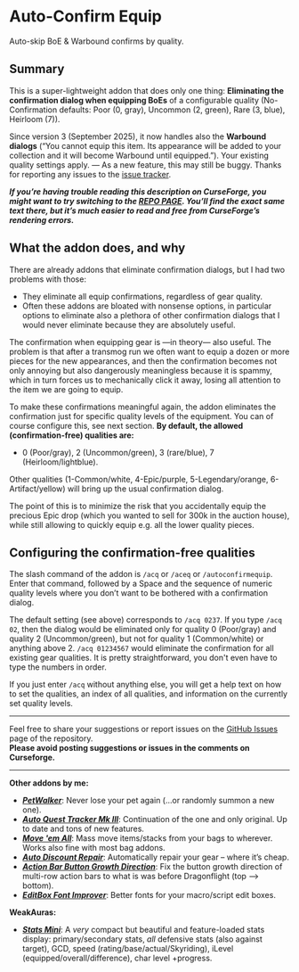 # Auto-Confirm Equip

Auto-skip BoE & Warbound confirms by quality.

## Summary

This is a super-lightweight addon that does only one thing: **Eliminating the confirmation dialog when equipping BoEs** of a configurable quality (No-Confirmation defaults: Poor (0, gray), Uncommon (2, green), Rare (3, blue), Heirloom (7)).

Since version 3 (September 2025), it now handles also the **Warbound dialogs** (“You cannot equip this item. Its appearance will be added to your collection and it will become Warbound until equipped.”). Your existing quality settings apply. — As a new feature, this may still be buggy. Thanks for reporting any issues to the [issue tracker](https://github.com/tflo/AutoConfirmEquip/issues).

___If you’re having trouble reading this description on CurseForge, you might want to try switching to the [REPO PAGE](https://github.com/tflo/AutoConfirmEquip?tab=readme-ov-file#auto-confirm-equip). You’ll find the exact same text there, but it’s much easier to read and free from CurseForge’s rendering errors.___

## What the addon does, and why

There are already addons that eliminate confirmation dialogs, but I had two problems with those:

- They eliminate all equip confirmations, regardless of gear quality.
- Often these addons are bloated with nonsense options, in particular options to eliminate also a plethora of other confirmation dialogs that I would never eliminate because they are absolutely useful.

The confirmation when equipping gear is —in theory— also useful. The problem is that after a transmog run we often want to equip a dozen or more pieces for the new appearances, and then the confirmation becomes not only annoying but also dangerously meaningless because it is spammy, which in turn forces us to mechanically click it away, losing all attention to the item we are going to equip.

To make these confirmations meaningful again, the addon eliminates the confirmation just for specific quality levels of the equipment. You can of course configure this, see next section. **By default, the allowed (confirmation-free) qualities are:** 

- 0 (Poor/gray), 2 (Uncommon/green), 3 (rare/blue), 7 (Heirloom/lightblue). 

Other qualities (1-Common/white, 4-Epic/purple, 5-Legendary/orange, 6-Artifact/yellow) will bring up the usual confirmation dialog.

The point of this is to minimize the risk that you accidentally equip the precious Epic drop (which you wanted to sell for 300k in the auction house), while still allowing to quickly equip e.g. all the lower quality pieces.

## Configuring the confirmation-free qualities

The slash command of the addon is `/acq` or `/aceq` or `/autoconfirmequip`. Enter that command, followed by a Space and the sequence of numeric quality levels where you don’t want to be bothered with a confirmation dialog.

The default setting (see above) corresponds to `/acq 0237`. If you type `/acq 02`, then the dialog would be eliminated only for quality 0 (Poor/gray) and quality 2 (Uncommon/green), but not for quality 1 (Common/white) or anything above 2. `/acq 01234567` would eliminate the confirmation for all existing gear qualities. It is pretty straightforward, you don't even have to type the numbers in order.

If you just enter `/acq` without anything else, you will get a help text on how to set the qualities, an index of all qualities, and information on the currently set quality levels.

---

Feel free to share your suggestions or report issues on the [GitHub Issues](https://github.com/tflo/AutoConfirmEquip/issues) page of the repository.  
__Please avoid posting suggestions or issues in the comments on Curseforge.__

---

__Other addons by me:__

- [___PetWalker___](https://www.curseforge.com/wow/addons/petwalker): Never lose your pet again (…or randomly summon a
  new one).
- [___Auto Quest Tracker Mk III___](https://www.curseforge.com/wow/addons/auto-quest-tracker-mk-iii): Continuation of the one and only original. Up to date and tons of new features.
- [___Move 'em All___](https://www.curseforge.com/wow/addons/move-em-all): Mass move items/stacks from your bags to wherever. Works also fine with most bag addons.
- [___Auto Discount Repair___](https://www.curseforge.com/wow/addons/auto-discount-repair): Automatically repair your gear – where it’s cheap.
- [___Action Bar Button Growth Direction___](https://www.curseforge.com/wow/addons/action-bar-button-growth-direction): Fix the button growth direction of multi-row action bars to what is was before Dragonflight (top --> bottom).
- [___EditBox Font Improver___](https://www.curseforge.com/wow/addons/editbox-font-improver): Better fonts for your macro/script edit boxes.

__WeakAuras:__

- [___Stats Mini___](https://wago.io/S4023p3Im): A *very* compact but beautiful and feature-loaded stats display: primary/secondary stats, *all* defensive stats (also against target), GCD, speed (rating/base/actual/Skyriding), iLevel (equipped/overall/difference), char level +progress.
